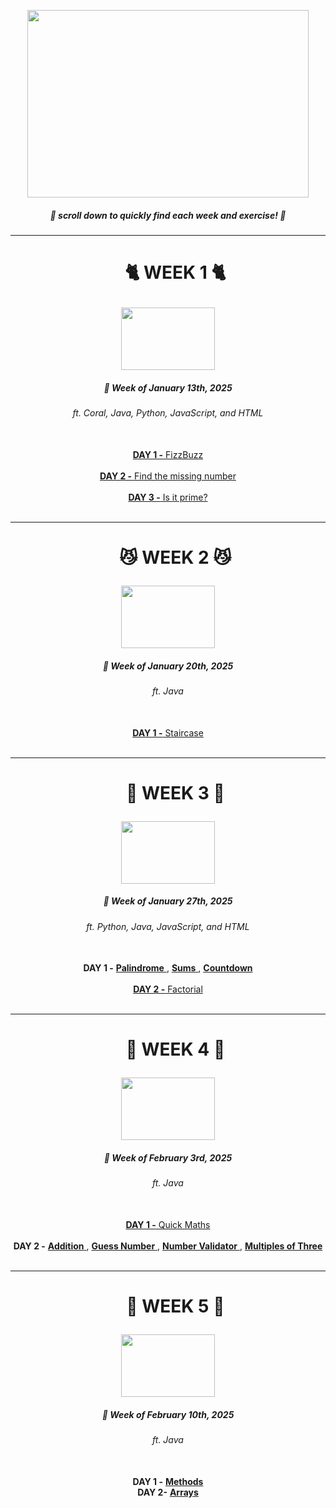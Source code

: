 <p align="center">
  <img width="450" height="300" src="https://github.com/user-attachments/assets/dcd84c84-61ac-4d00-9541-135b1c22859b">
</p>


<h5 align="center"> <p> 🚨 scroll down to quickly find each week and exercise! 🚨 </p> </h5>

---

[COMMENT]: # (WEEK 1 HEADER)

<div id="user-content-toc" align="center">
  <ul>
  <summary><h1> <p> 🐈 WEEK 1 🐈 </p> </h1></summary>
  </ul>
</div>

<p align="center">
  <img width="150" height="100" src="https://encrypted-tbn0.gstatic.com/images?q=tbn:ANd9GcQaiUx1cW-qDGop7QltS8z7wm_6GG7nIM6Kjg&s">
</p>
<h5 align="center">📆 Week of January 13th, 2025</h5>
<h6 align="center">ft. Coral, Java, Python, JavaScript, and HTML</h6>
<br>

[COMMENT]: # (WEEK 1 HEADER)



[COMMENT]: # (DAYS WITH LINKS AND DESCRIPTION)

<div align="center">
<a href="https://github.com/lgift/daily-code/tree/main/week%201/fizzbuzz">
<b>DAY 1 -</b> FizzBuzz
</a>
<br><br>

<a href="https://github.com/lgift/daily-code/blob/main/week 1/balls.py">
<b>DAY 2 -</b> Find the missing number
</a>
<br><br>

<a href="https://github.com/lgift/daily-code/tree/main/week 1/prime">
<b>DAY 3 -</b> Is it prime?
</a>
<br><br>
</div>

[COMMENT]: # (DAYS WITH LINKS AND DESCRIPTION)

---

[COMMENT]: # (WEEK 2 HEADER)

<div id="user-content-toc" align="center">
  <ul>
  <summary><h1> <p> 😼 WEEK 2 😼 </p> </h1></summary>
  </ul>
</div>

<p align="center">
  <img width="150" height="100" src="https://media.tenor.com/egehZ2LkByAAAAAM/cat-thine-ears.gif">
</p>
<h5 align="center">📆 Week of January 20th, 2025</h5>
<h6 align="center">ft. Java</h6>
<br>

[COMMENT]: # (WEEK 2 HEADER)

[COMMENT]: # (DAYS WITH LINKS AND DESCRIPTION)

<div align="center">
<a href="https://github.com/lgift/daily-code/blob/main/week%202/Stairs.java">
<b>DAY 1 -</b> Staircase
</a>
<br><br>
</div>

[COMMENT]: # (DAYS WITH LINKS AND DESCRIPTION)

---

[COMMENT]: # (WEEK 3 HEADER)

<div id="user-content-toc" align="center">
  <ul>
  <summary><h1> <p> 🎀 WEEK 3 🎀 </p> </h1></summary>
  </ul>
</div>

<p align="center">
  <img width="150" height="100" src="https://preview.redd.it/silly-kitty-3-v0-4grm3kfbym1c1.jpg?width=1080&crop=smart&auto=webp&s=55cacdcde569dbf894bce63ef49560010acb3a7e">
</p>

<h5 align="center">📆 Week of January 27th, 2025</h5>
<h6 align="center">ft. Python, Java, JavaScript, and HTML</h6>
<br>

[COMMENT]: # (WEEK 3 HEADER)

[COMMENT]: # (DAYS WITH LINKS AND DESCRIPTION)

<div align="center">
<b>DAY 1 -</b>
<a href="https://github.com/lgift/daily-code/blob/main/week%203/prompts/palindrome.py">
<b>Palindrome</b>
</a>
, 
<a href="https://github.com/lgift/daily-code/blob/main/week%203/prompts/Sum.java">
<b>Sums</b>
</a>
, 
<a href="https://github.com/lgift/daily-code/tree/main/week%203/prompts/countdown">
<b>Countdown </b>
</a>
<br><br>
</div>

<div align="center">
<a href="https://github.com/lgift/daily-code/blob/main/week%203/factorial.java">
<b>DAY 2 -</b> Factorial
</a>
<br><br>
</div>

[COMMENT]: # (DAYS WITH LINKS AND DESCRIPTION)

---

[COMMENT]: # (WEEK 4 HEADER)

<div id="user-content-toc" align="center">
  <ul>
  <summary><h1> <p> 🎊 WEEK 4 🎊 </p> </h1></summary>
  </ul>
</div>

<p align="center">
  <img width="150" height="100" src="https://github.com/user-attachments/assets/5fd2a9ba-a5a0-4fc6-adb1-988e785dad17">
</p>

<h5 align="center">📆 Week of February 3rd, 2025</h5>
<h6 align="center">ft. Java</h6>
<br>

[COMMENT]: # (WEEK 4 HEADER)

[COMMENT]: # (DAYS WITH LINKS AND DESCRIPTION)

<div align="center">
<a href="https://github.com/lgift/daily-code/blob/main/week%204/JavaQuickMaths.java">
<b>DAY 1 -</b> Quick Maths
</a>
<br><br>
</div>

<div align="center">
<b>DAY 2 -</b>
<a href="https://github.com/lgift/daily-code/blob/main/week%204/Addition.java">
<b>Addition</b>
</a>
, 
<a href="https://github.com/lgift/daily-code/blob/main/week%204/GuessNumber.java">
<b>Guess Number</b>
</a>
, 
<a href="https://github.com/lgift/daily-code/blob/main/week%204/DoIt.java">
<b>Number Validator</b>
</a>
,
<a href="https://github.com/lgift/daily-code/blob/main/week%204/ThreeIsNotTheMagicNumber.java">
<b>Multiples of Three</b>
</a>
<br><br>
</div>

[COMMENT]: # (DAYS WITH LINKS AND DESCRIPTION)

---

[COMMENT]: # (WEEK 5 HEADER)

<div id="user-content-toc" align="center">
  <ul>
  <summary><h1> <p> 🛒 WEEK 5 🛒 </p> </h1></summary>
  </ul>
</div>

<p align="center">
  <img width="150" height="100" src="https://encrypted-tbn0.gstatic.com/images?q=tbn:ANd9GcQYkZdrmdw7RO6aSu1_3RWWFa0tHJ272gQV7A&s">
</p>

<h5 align="center">📆 Week of February 10th, 2025</h5>
<h6 align="center">ft. Java</h6>
<br>

[COMMENT]: # (WEEK 5 HEADER)

[COMMENT]: # (DAYS WITH LINKS AND DESCRIPTION)

<div align="center">
<b>DAY 1 -</b>
<a href="https://github.com/lgift/daily-code/blob/main/week%205/AllInOne.java">
<b>Methods</b>
</a>

<div align="center">
<b>DAY 2-</b>
<a href="https://github.com/lgift/daily-code/blob/main/week%205/Array.java">
<b>Arrays</b>
</a>

[COMMENT]: # (DAYS WITH LINKS AND DESCRIPTION)
